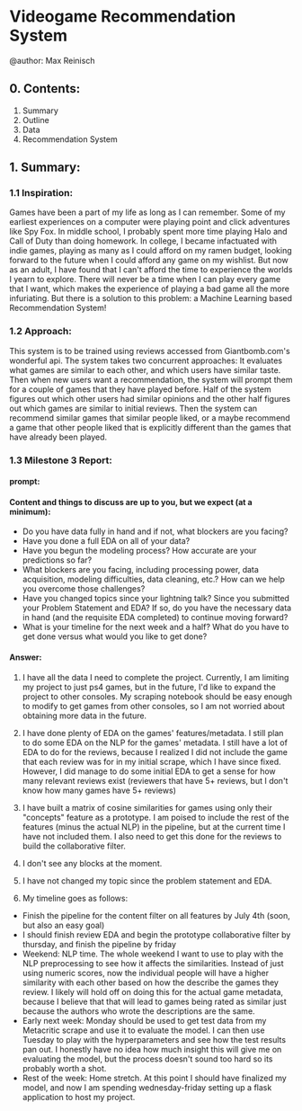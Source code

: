 # Videogame Recommendation System
@author: Max Reinisch

## 0. Contents:
1. Summary
2. Outline
3. Data
4. Recommendation System


## 1. Summary:
### 1.1 Inspiration:
Games have been a part of my life as long as I can remember.  Some of my earliest experiences on a computer were playing point and click adventures like Spy Fox.  In middle school, I probably spent more time playing Halo and Call of Duty than doing homework.  In college, I became infactuated with indie games, playing as many as I could afford on my ramen budget, looking forward to the future when I could afford any game on my wishlist.  But now as an adult, I have found that I can't afford the time to experience the worlds I yearn to explore.  There will never be a time when I can play every game that I want, which makes the experience of playing a bad game all the more infuriating.  But there is a solution to this problem: a Machine Learning based Recommendation System!

### 1.2 Approach:
This system is to be trained using reviews accessed from Giantbomb.com's wonderful api.  The system takes two concurrent approaches: It evaluates what games are similar to each other, and which users have similar taste. Then when new users want a recommendation, the system will prompt them for a couple of games that they have played before.  Half of the system figures out which other users had similar opinions and the other half figures out which games are similar to initial reviews.  Then the system can recommend similar games that similar people liked, or a maybe recommend a game that other people liked that is explicitly different than the games that have already been played. 

### 1.3 Milestone 3 Report:
#### prompt:
#### Content and things to discuss are up to you, but we expect (at a minimum):
- Do you have data fully in hand and if not, what blockers are you facing?
- Have you done a full EDA on all of your data?
- Have you begun the modeling process? How accurate are your predictions so far?
- What blockers are you facing, including processing power, data acquisition, modeling difficulties, data cleaning, etc.? How can we help you overcome those challenges?
- Have you changed topics since your lightning talk? Since you submitted your Problem Statement and EDA? If so, do you have the necessary data in hand (and the requisite EDA completed) to continue moving forward?
- What is your timeline for the next week and a half? What do you have to get done versus what would you like to get done?

#### Answer:
1. I have all the data I need to complete the project.  Currently, I am limiting my project to just ps4 games, but in the future, I'd like to expand the project to other consoles.  My scraping notebook should be easy enough to modify to get games from other consoles, so I am not worried about obtaining more data in the future.

2. I have done plenty of EDA on the games' features/metadata.  I still plan to do some EDA on the NLP for the games' metadata.  I still have a lot of EDA to do for the reviews, because I realized I did not include the game that each review was for in my initial scrape, which I have since fixed.  However, I did manage to do some initial EDA to get a sense for how many relevant reviews exist (reviewers that have 5+ reviews, but I don't know how many games have 5+ reviews)

3. I have built a matrix of cosine similarities for games using only their "concepts" feature as a prototype.  I am poised to include the rest of the features (minus the actual NLP) in the pipeline, but at the current time I have not included them. I also need to get this done for the reviews to build the collaborative filter.

4. I don't see any blocks at the moment.  

5. I have not changed my topic since the problem statement and EDA.  

6. My timeline goes as follows:
- Finish the pipeline for the content filter on all features by July 4th (soon, but also an easy goal)
- I should finish review EDA and begin the prototype collaborative filter by thursday, and finish the pipeline by friday
- Weekend: NLP time.  The whole weekend I want to use to play with the NLP preprocessing to see how it affects the similarities.  Instead of just using numeric scores, now the individual people will have a higher similarity with each other based on how the describe the games they review.  I likely will hold off on doing this for the actual game metadata, because I believe that that will lead to games being rated as similar just because the authors who wrote the descriptions are the same.  
- Early next week: Monday should be used to get test data from my Metacritic scrape and use it to evaluate the model.  I can then use Tuesday to play with the hyperparameters and see how the test results pan out.  I honestly have no idea how much insight this will give me on evaluating the model, but the process doesn't sound too hard so its probably worth a shot.
- Rest of the week: Home stretch. At this point I should have finalized my model, and now I am spending wednesday-friday setting up a flask application to host my project.  